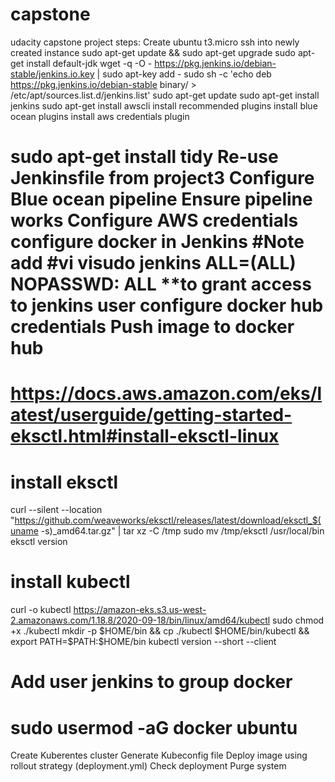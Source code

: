 # capstone
 udacity capstone project
 steps:
 Create ubuntu t3.micro
 ssh into newly created instance
 sudo apt-get update && sudo apt-get upgrade
 sudo apt-get install default-jdk 
 wget -q -O - https://pkg.jenkins.io/debian-stable/jenkins.io.key | sudo apt-key add -
sudo sh -c 'echo deb https://pkg.jenkins.io/debian-stable binary/ > \
    /etc/apt/sources.list.d/jenkins.list'
sudo apt-get update
sudo apt-get install jenkins
sudo apt-get install awscli
install recommended plugins
install blue ocean plugins 
install aws credentials plugin

sudo apt-get install tidy
Re-use Jenkinsfile from project3
Configure Blue ocean pipeline 
Ensure pipeline works
Configure AWS credentials
configure docker in Jenkins
#Note add
#vi visudo
jenkins ALL=(ALL) NOPASSWD: ALL 
**to grant access to jenkins user
configure docker hub credentials
Push image to docker hub
==========================================================================
# https://docs.aws.amazon.com/eks/latest/userguide/getting-started-eksctl.html#install-eksctl-linux
# install eksctl
curl --silent --location "https://github.com/weaveworks/eksctl/releases/latest/download/eksctl_$(uname -s)_amd64.tar.gz" | tar xz -C /tmp
sudo mv /tmp/eksctl /usr/local/bin
eksctl version

# install kubectl
curl -o kubectl https://amazon-eks.s3.us-west-2.amazonaws.com/1.18.8/2020-09-18/bin/linux/amd64/kubectl
sudo chmod +x ./kubectl
mkdir -p $HOME/bin && cp ./kubectl $HOME/bin/kubectl && export PATH=$PATH:$HOME/bin
kubectl version --short --client

# Add user jenkins to group docker
sudo usermod -aG docker ubuntu
=========================================================================

Create Kuberentes cluster
Generate Kubeconfig file
Deploy image using rollout strategy (deployment.yml)
Check deployment
Purge system
